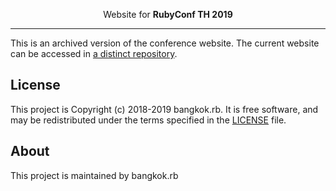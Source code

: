 <p align="center">
   Website for <strong>RubyConf TH 2019</strong>
</p>

---

This is an archived version of the conference website. The current website can be accessed in [a distinct repository](https://github.com/bangkokrb/rubyconfth). 

## License

This project is Copyright (c) 2018-2019 bangkok.rb. It is free software,
and may be redistributed under the terms specified in the [LICENSE] file.

[LICENSE]: /LICENSE

## About

This project is maintained by bangkok.rb
